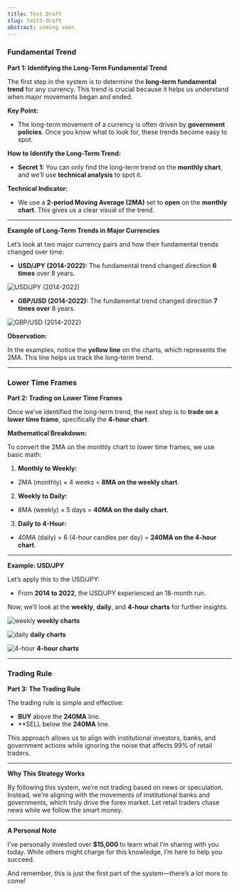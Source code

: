 ```yaml
---
title: Test Draft
slug: test3-draft
abstract: coming soon.
---
```

### Fundamental Trend
**Part 1: Identifying the Long-Term Fundamental Trend**

The first step in the system is to determine the **long-term fundamental trend** for any currency. This trend is crucial because it helps us understand when major movements began and ended.

**Key Point:**
- The long-term movement of a currency is often driven by **government policies**. Once you know what to look for, these trends become easy to spot.

**How to Identify the Long-Term Trend:**
- **Secret 1:** You can only find the long-term trend on the **monthly chart**, and we’ll use **technical analysis** to spot it.

**Technical Indicator:**
- We use a **2-period Moving Average (2MA)** set to **open** on the **monthly chart**. This gives us a clear visual of the trend.

---

**Example of Long-Term Trends in Major Currencies**

Let’s look at two major currency pairs and how their fundamental trends changed over time:

- **USD/JPY (2014-2022):**
    The fundamental trend changed direction **6 times** over 8 years.

![USD/JPY (2014-2022)](https://raw.githubusercontent.com/garenthoms/fx/refs/heads/master/image/jpy.png)

- **GBP/USD (2014-2022):**
    The fundamental trend changed direction **7 times over** 8 years.

![GBP/USD (2014-2022)](https://raw.githubusercontent.com/garenthoms/fx/refs/heads/master/image/gbp.png)

**Observation:**

In the examples, notice the **yellow line** on the charts, which represents the 2MA. This line helps us track the long-term trend.

---
### Lower Time Frames
**Part 2: Trading on Lower Time Frames**

Once we’ve identified the long-term trend, the next step is to **trade on a lower time frame**, specifically the **4-hour chart**.

**Mathematical Breakdown:**

To convert the 2MA on the monthly chart to lower time frames, we use basic math:

1. **Monthly to Weekly:**
  - 2MA (monthly) × 4 weeks = **8MA on the weekly chart**.
2. **Weekly to Daily:**
  - 8MA (weekly) × 5 days = **40MA on the daily chart**.
3. **Daily to 4-Hour:**
  - 40MA (daily) × 6 (4-hour candles per day) = **240MA on the 4-hour chart**.

---

**Example: USD/JPY**

Let’s apply this to the USD/JPY:
- From **2014 to 2022**, the USD/JPY experienced an 18-month run.
  
Now, we’ll look at the **weekly**, **daily**, and **4-hour charts** for further insights.


![weekly](https://raw.githubusercontent.com/garenthoms/fx/refs/heads/master/image/jpyw.png)
**weekly charts**


![daily](https://raw.githubusercontent.com/garenthoms/fx/refs/heads/master/image/jpyd.png)
**daily charts**


![4-hour](https://raw.githubusercontent.com/garenthoms/fx/refs/heads/master/image/jpy4.png)
**4-hour charts**

---
### Trading Rule
**Part 3: The Trading Rule**

The trading rule is simple and effective:
- **BUY** above the **240MA** line.
- **SELL below the **240MA** line.
  
This approach allows us to align with institutional investors, banks, and government actions while ignoring the noise that affects 99% of retail traders.

---

**Why This Strategy Works**

By following this system, we’re not trading based on news or speculation. Instead, we’re aligning with the movements of institutional banks and governments, which truly drive the forex market. Let retail traders chase news while we follow the smart money.

---

**A Personal Note**

I’ve personally invested over **$15,000** to learn what I’m sharing with you today. While others might charge for this knowledge, I’m here to help you succeed.

And remember, this is just the first part of the system—there’s a lot more to come!
